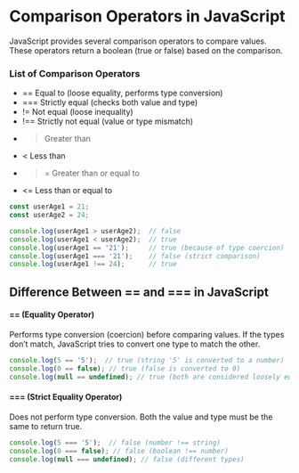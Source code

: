 # Comparison Operators in JavaScript
JavaScript provides several comparison operators to compare values. These operators return a boolean (true or false) based on the comparison.

### List of Comparison Operators

- ==	Equal to (loose equality, performs type conversion)	
- ===	Strictly equal (checks both value and type)	
- !=	Not equal (loose inequality)	
- !==	Strictly not equal (value or type mismatch)	
- >	Greater than	
- <	Less than	
- >=	Greater than or equal to
- <=	Less than or equal to

```javascript
const userAge1 = 21;
const userAge2 = 24;

console.log(userAge1 > userAge2);  // false
console.log(userAge1 < userAge2);  // true
console.log(userAge1 == '21');     // true (because of type coercion)
console.log(userAge1 === '21');    // false (strict comparison)
console.log(userAge1 !== 24);      // true
```
## Difference Between == and === in JavaScript

#### == (Equality Operator)
Performs type conversion (coercion) before comparing values.
If the types don’t match, JavaScript tries to convert one type to match the other.
```javascript
console.log(5 == '5');  // true (string '5' is converted to a number)
console.log(0 == false); // true (false is converted to 0)
console.log(null == undefined); // true (both are considered loosely equal)
```
#### === (Strict Equality Operator)
Does not perform type conversion.
Both the value and type must be the same to return true.
```javascript
console.log(5 === '5');  // false (number !== string)
console.log(0 === false); // false (boolean !== number)
console.log(null === undefined); // false (different types)
```
